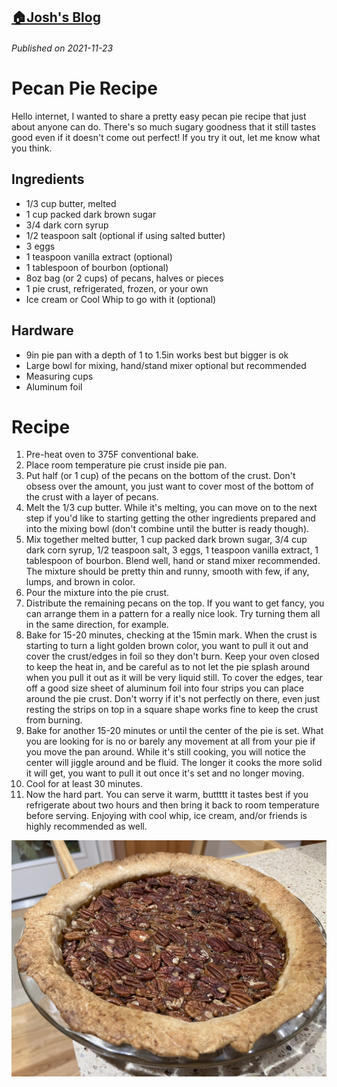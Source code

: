<!--
Title: Pecan Pie Recipe
Description: An easy pecan pie recipe. Sweet sugary goodness.
Keywords: recipe pie
-->
[:house:Josh's Blog](https://github.com/seajoshc)
---

###### Published on 2021-11-23

# Pecan Pie Recipe

Hello internet, I wanted to share a pretty easy pecan pie recipe that just about anyone can do. There's so much sugary goodness that it still tastes good even if it doesn't come out perfect! If you try it out, let me know what you think.

## Ingredients

- 1/3 cup butter, melted
- 1 cup packed dark brown sugar
- 3/4 dark corn syrup
- 1/2 teaspoon salt (optional if using salted butter)
- 3 eggs
- 1 teaspoon vanilla extract (optional)
- 1 tablespoon of bourbon (optional)
- 8oz bag (or 2 cups) of pecans, halves or pieces
- 1 pie crust, refrigerated, frozen, or your own
- Ice cream or Cool Whip to go with it (optional)

## Hardware

- 9in pie pan with a depth of 1 to 1.5in works best but bigger is ok
- Large bowl for mixing, hand/stand mixer optional but recommended
- Measuring cups
- Aluminum foil

# Recipe

1. Pre-heat oven to 375F conventional bake.
1. Place room temperature pie crust inside pie pan.
1. Put half (or 1 cup) of the pecans on the bottom of the crust. Don't obsess over the amount, you just want to cover most of the bottom of the crust with a layer of pecans.
1. Melt the 1/3 cup butter. While it's melting, you can move on to the next step if you'd like to starting getting the other ingredients prepared and into the mixing bowl (don't combine until the butter is ready though).
1. Mix together melted butter, 1 cup packed dark brown sugar, 3/4 cup dark corn syrup, 1/2 teaspoon salt, 3 eggs, 1 teaspoon vanilla extract, 1 tablespoon of bourbon. Blend well, hand or stand mixer recommended. The mixture should be pretty thin and runny, smooth with few, if any, lumps, and brown in color.
1. Pour the mixture into the pie crust.
1. Distribute the remaining pecans on the top. If you want to get fancy, you can arrange them in a pattern for a really nice look. Try turning them all in the same direction, for example.
1. Bake for 15-20 minutes, checking at the 15min mark. When the crust is starting to turn a light golden brown color, you want to pull it out and cover the crust/edges in foil so they don't burn. Keep your oven closed to keep the heat in, and be careful as to not let the pie splash around when you pull it out as it will be very liquid still. To cover the edges, tear off a good size sheet of aluminum foil into four strips you can place around the pie crust. Don't worry if it's not perfectly on there, even just resting the strips on top in a square shape works fine to keep the crust from burning.
1. Bake for another 15-20 minutes or until the center of the pie is set. What you are looking for is no or barely any movement at all from your pie if you move the pan around. While it's still cooking, you will notice the center will jiggle around and be fluid. The longer it cooks the more solid it will get, you want to pull it out once it's set and no longer moving.
1. Cool for at least 30 minutes.
1. Now the hard part. You can serve it warm, buttttt it tastes best if you refrigerate about two hours and then bring it back to room temperature before serving. Enjoying with cool whip, ice cream, and/or friends is highly recommended as well.

![Picture of a delicious looking pecan pie](assets/pecan-pie.jpg)
